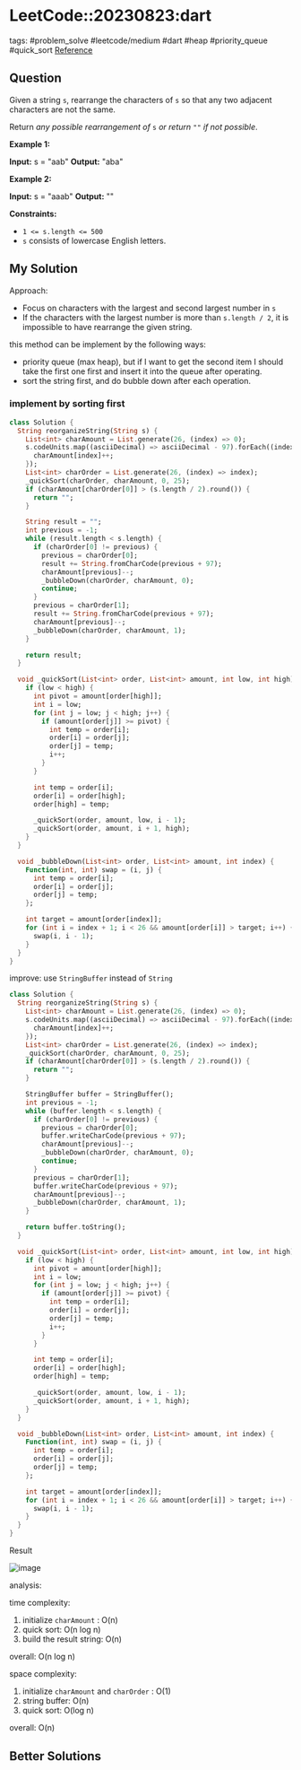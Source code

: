 # LeetCode::20230823:dart

tags: #problem_solve #leetcode/medium #dart #heap #priority_queue #quick_sort
[Reference](https://leetcode.com/problems/reorganize-string/)

## Question

Given a string `s`, rearrange the characters of `s` so that any two adjacent characters are not the same.

Return _any possible rearrangement of_ `s` _or return_ `""` _if not possible_.

**Example 1:**

**Input:** s = "aab"
**Output:** "aba"

**Example 2:**

**Input:** s = "aaab"
**Output:** ""

**Constraints:**

- `1 <= s.length <= 500`
- `s` consists of lowercase English letters.

## My Solution

Approach:

- Focus on characters with the largest and second largest number in `s`
- If the characters with the largest number is more than `s.length / 2`, it is impossible to have rearrange the given string.

this method can be implement by the following ways:

- priority queue (max heap), but if I want to get the second item I should take the first one first and insert it into the queue after operating.
- sort the string first, and do bubble down after each operation.

### implement by sorting first

```dart
class Solution {
  String reorganizeString(String s) {
    List<int> charAmount = List.generate(26, (index) => 0);
    s.codeUnits.map((asciiDecimal) => asciiDecimal - 97).forEach((index) {
      charAmount[index]++;
    });
    List<int> charOrder = List.generate(26, (index) => index);
    _quickSort(charOrder, charAmount, 0, 25);
    if (charAmount[charOrder[0]] > (s.length / 2).round()) {
      return "";
    }

    String result = "";
    int previous = -1;
    while (result.length < s.length) {
      if (charOrder[0] != previous) {
        previous = charOrder[0];
        result += String.fromCharCode(previous + 97);
        charAmount[previous]--;
        _bubbleDown(charOrder, charAmount, 0);
        continue;
      }
      previous = charOrder[1];
      result += String.fromCharCode(previous + 97);
      charAmount[previous]--;
      _bubbleDown(charOrder, charAmount, 1);
    }

    return result;
  }

  void _quickSort(List<int> order, List<int> amount, int low, int high) {
    if (low < high) {
      int pivot = amount[order[high]];
      int i = low;
      for (int j = low; j < high; j++) {
        if (amount[order[j]] >= pivot) {
          int temp = order[i];
          order[i] = order[j];
          order[j] = temp;
          i++;
        }
      }

      int temp = order[i];
      order[i] = order[high];
      order[high] = temp;

      _quickSort(order, amount, low, i - 1);
      _quickSort(order, amount, i + 1, high);
    }
  }

  void _bubbleDown(List<int> order, List<int> amount, int index) {
    Function(int, int) swap = (i, j) {
      int temp = order[i];
      order[i] = order[j];
      order[j] = temp;
    };

    int target = amount[order[index]];
    for (int i = index + 1; i < 26 && amount[order[i]] > target; i++) {
      swap(i, i - 1);
    }
  }
}
```

improve: use `StringBuffer` instead of `String`

```dart
class Solution {
  String reorganizeString(String s) {
    List<int> charAmount = List.generate(26, (index) => 0);
    s.codeUnits.map((asciiDecimal) => asciiDecimal - 97).forEach((index) {
      charAmount[index]++;
    });
    List<int> charOrder = List.generate(26, (index) => index);
    _quickSort(charOrder, charAmount, 0, 25);
    if (charAmount[charOrder[0]] > (s.length / 2).round()) {
      return "";
    }

    StringBuffer buffer = StringBuffer();
    int previous = -1;
    while (buffer.length < s.length) {
      if (charOrder[0] != previous) {
        previous = charOrder[0];
        buffer.writeCharCode(previous + 97);
        charAmount[previous]--;
        _bubbleDown(charOrder, charAmount, 0);
        continue;
      }
      previous = charOrder[1];
      buffer.writeCharCode(previous + 97);
      charAmount[previous]--;
      _bubbleDown(charOrder, charAmount, 1);
    }

    return buffer.toString();
  }

  void _quickSort(List<int> order, List<int> amount, int low, int high) {
    if (low < high) {
      int pivot = amount[order[high]];
      int i = low;
      for (int j = low; j < high; j++) {
        if (amount[order[j]] >= pivot) {
          int temp = order[i];
          order[i] = order[j];
          order[j] = temp;
          i++;
        }
      }

      int temp = order[i];
      order[i] = order[high];
      order[high] = temp;

      _quickSort(order, amount, low, i - 1);
      _quickSort(order, amount, i + 1, high);
    }
  }

  void _bubbleDown(List<int> order, List<int> amount, int index) {
    Function(int, int) swap = (i, j) {
      int temp = order[i];
      order[i] = order[j];
      order[j] = temp;
    };

    int target = amount[order[index]];
    for (int i = index + 1; i < 26 && amount[order[i]] > target; i++) {
      swap(i, i - 1);
    }
  }
}
```

Result

![image](https://i.imgur.com/lsFr9NC.png)

analysis:

time complexity:

1. initialize `charAmount` : O(n)
2. quick sort: O(n log n)
3. build the result string: O(n)

overall: O(n log n)

space complexity:

1. initialize `charAmount` and `charOrder` : O(1)
2. string buffer: O(n)
3. quick sort: O(log n)

overall: O(n)

## Better Solutions
